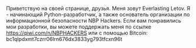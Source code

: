 Приветствую на своей странице, друзья. Меня зовут Everlasting Letov.
Я - начинающий Python-разработчик, а также основатель организации по информационной безопасности NBP Hackers.
Если вам понравились мои разработки, вы можете поддержать меня по ссылке https://qiwi.com/n/NBPHACKERS или с помощью Bitcoin: bc1qlpdxmt7czrr06lrn676dx3833yg793tfcxn96t
